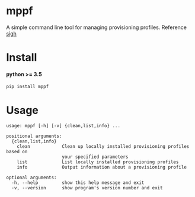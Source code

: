# mppf

A simple command line tool for managing provisioning profiles. Reference [sigh](https://github.com/fastlane-old/sigh)

# Install
#### python >= 3.5

```
pip install mppf
```
# Usage

```
usage: mppf [-h] [-v] {clean,list,info} ...

positional arguments:
  {clean,list,info}
    clean            Clean up locally installed provisioning profiles based on
                     your specified parameters
    list             List locally installed provisioning profiles
    info             Output information about a provisioning profile

optional arguments:
  -h, --help         show this help message and exit
  -v, --version      show program's version number and exit
```

